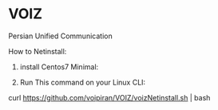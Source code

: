 # VOIZ
 Persian Unified Communication 

How to  Netinstall:
1. install Centos7 Minimal:

2. Run This command on your Linux CLI:

curl https://github.com/voipiran/VOIZ/voizNetinstall.sh | bash

